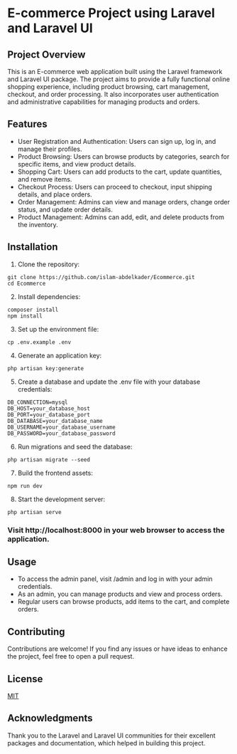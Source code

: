 # E-commerce Project using Laravel and Laravel UI

## Project Overview

This is an E-commerce web application built using the Laravel framework and Laravel UI package. The project aims to provide a fully functional online shopping experience, including product browsing, cart management, checkout, and order processing. It also incorporates user authentication and administrative capabilities for managing products and orders.

## Features

- User Registration and Authentication: Users can sign up, log in, and manage their profiles.
- Product Browsing: Users can browse products by categories, search for specific items, and view product details.
- Shopping Cart: Users can add products to the cart, update quantities, and remove items.
- Checkout Process: Users can proceed to checkout, input shipping details, and place orders.
- Order Management: Admins can view and manage orders, change order status, and update order details.
- Product Management: Admins can add, edit, and delete products from the inventory.

## Installation

1. Clone the repository:

```
git clone https://github.com/islam-abdelkader/Ecommerce.git
cd Ecommerce
```

2. Install dependencies:
```
composer install
npm install
```

3. Set up the environment file:
```
cp .env.example .env
```

4. Generate an application key:
```
php artisan key:generate
```

5. Create a database and update the .env file with your database credentials:
```
DB_CONNECTION=mysql
DB_HOST=your_database_host
DB_PORT=your_database_port
DB_DATABASE=your_database_name
DB_USERNAME=your_database_username
DB_PASSWORD=your_database_password
```

6. Run migrations and seed the database:
```
php artisan migrate --seed
```

7. Build the frontend assets:
```
npm run dev
```

8. Start the development server:
```
php artisan serve
```

### Visit http://localhost:8000 in your web browser to access the application.

## Usage
- To access the admin panel, visit /admin and log in with your admin credentials.
- As an admin, you can manage products and view and process orders.
- Regular users can browse products, add items to the cart, and complete orders.

## Contributing
Contributions are welcome! If you find any issues or have ideas to enhance the project, feel free to open a pull request.

## License
[MIT](https://choosealicense.com/licenses/mit/)

## Acknowledgments
Thank you to the Laravel and Laravel UI communities for their excellent packages and documentation, which helped in building this project.
